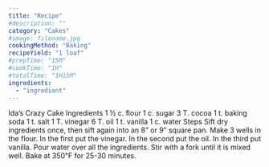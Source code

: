 ```yaml
---
title: "Recipe"
#description: ""
category: "Cakes"
#image: filename.jpg
cookingMethod: "Baking"
recipeYield: "1 loaf"
#prepTime: "15M"
#cookTime: "1H"
#totalTime: "1H15M"
ingredients:
  - "ingredient"
---
```


Ida’s Crazy Cake
Ingredients
1 ½ c. flour
1 c. sugar
3 T. cocoa
1 t. baking soda
1 t. salt
1 T. vinegar
6 T. oil
1 t. vanilla
1 c. water
Steps
Sift dry ingredients once, then sift again into an 8” or 9” square pan. Make 3 wells in the flour. In the first put the vinegar. In the second put the oil. In the third put vanilla. Pour water over all the ingredients. Stir with a fork until it is mixed well.
Bake at 350℉ for 25-30 minutes.
